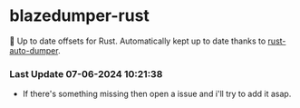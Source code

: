 # blazedumper-rust

🚀 Up to date offsets for Rust. Automatically kept up to date thanks to [rust-auto-dumper](https://github.com/Akandesh/rust-auto-dumper).


### Last Update 07-06-2024 10:21:38
- If there's something missing then open a issue and i'll try to add it asap.